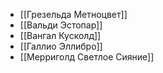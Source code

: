 - [[Грезельда Метноцвет]]
- [[Вальди Эстопар]]
- [[Вангал Кусколд]]
- [[Галлио Эллибро]]
- [[Мерриголд Светлое Сияние]]
